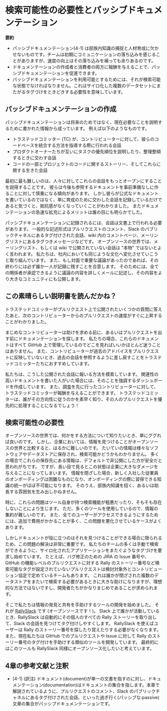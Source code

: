 <!-- # Passive Documentation and the Need for Findability -->
# 検索可能性の必要性とパッシブドキュメンテーション

<!--
* Passive documentation is crucial for mentoring and capturing tribal knowledge. The team takes a communication hit at the beginning, but the increase in velocity more than makes up for it.
* You can accelerate passive documentation by rewarding both the writers and consumers of the document.
* Passive documentation must be findable to be useable. Sometimes, this means that you will need to manually cross-tag between siloed datasets.
-->
**要約**

* パッシブドキュメンテーション[4-1] は部族内知識の捕捉と人材育成に欠かせないものです。チームは初期にコミュニケーションの落ち込みを感じることがありますが、速度の向上はその落ち込みを補っても余りあるのです。
* ドキュメンテーションの作成者と消費者の両方に報酬を与えることで、パッシブドキュメンテーションを促進できます。
* パッシブドキュメンテーションを利用可能とするためには、それが検索可能な状態でなければなりません。これはサイロ化した複数のデータセットにまたがるタグづけをときどきする必要性を意味しています。

<!-- Passive documentation is the record of the documentation we create every day while communicating openly. It is a great way to get tribal knowledge out of silos and into a format that is archival and findable. As an added bonus, it is typically kept with the project or the code that it documents, thus it is in an easy-to-find, context-relevant location. -->

<!-- ## Creating Passive Documentation -->
## パッシブドキュメンテーションの作成

<!-- Passive documentation consists of written information that was produced not specifically to document for the future, but to explain something in the present, as it is needed. For example, it often includes the following: -->
パッシブドキュメンテーションは将来のためではなく、現在必要なことを説明するために書かれた情報から成っています。
例えば以下のようなものです。

<!--
* Conversations that the Trusted Committers (TCs) have while mentoring a contributor who is learning how to integrate with her codebase
* Conversations the product owners have when they are explaining their priorities to one another, or arranging them
* The connection between a piece of the code and the project stories about the code, and the live conversations about both
-->
- トラステッドコミッター (TC) が、コントリビューターに対して、彼らのコードベースを統合する方法を指導する際に行われる会話
- プロダクトオーナーたちが互いにタスクの優先順位を説明したり、整理整頓するときに交わす会話
- コードの一部とプロジェクトのコードに関するストーリー、そしてこれらに関する生きた会話

<!-- At first, the most difficult part is persuading people to have these conversations more openly. They tend to start out wary of creating a lasting reference document on the fly. We found that when people realize that they are not writing formal documents, but are simply capturing mentoring conversations, the resistance dissipates. And the benefits of the rapid increase in documentation are quickly obvious to all. -->

最初に最も難しいのは、人々に対してこれらの会話をもっとオープンにすることを説得することです。
彼らは今後も参照するドキュメントを事前準備なしに作ることに対して慎重になる傾向があります。
しかし彼らが公式なドキュメントを書いているのではなく、単に育成のために交わした会話を記録しているだけであると気づくと、抵抗感がなくなっていくことがわかりました。
またドキュメンテーションの急速な拡充によるメリットは誰の目にも明らかでした。

<!-- To be captured in passive documentation, conversations need to happen in a written format. Common written formats include comments in a pull request, a tagged conversation in a public Slack channel, a comments page in a wiki, and a tagged email in a discussion group. In the open source world, we often say that conversations that don’t happen publicly on the email list or wiki aren’t “real.” We are working to change the culture internally to be the same. If there is an important discussion in person, at the end of it one person always commits to creating a written record of it. They do this by writing the discussion up in an email that all parties can approve, and then posting the write-up to the larger community. -->

パッシブドキュメンテーションに記録されるには、会話は文書上で行われる必要があります。
一般的な記述形式はプルリクエストのコメント、Slack のパブリックチャネルにあるタグ付けされた会話、wiki 内のコメントページ、メーリングリストにあるタグつきメッセージなどです。
オープンソースの世界では、メーリングリスト、もしくは wiki で公開されていない会話は "本物" ではないとよく言われます。
私たちは、社内においても同じような文化へ変化させていこうと取り組んでいます。
また、もし対面で重要な議論があったのであれば、その終わりには必ず誰か一人が記録に残すことを合意します。
そのためには、全ての関係者が承認できるように議論の内容を詳しくメールに記述し、その内容をより大きなコミュニティにも公開します。

<!-- ## “Did You Read the FINE Manual?” -->
## この素晴らしい説明書を読んだかね？

<!-- We found that after the TCs had answered a few easy questions publicly on pull requests, the velocity of the next contributor’s pull request immediately increased. -->

トラステッドコミッターがプルリクエスト上で公開されたいくつかの質問に答えたあと、次のコントリビューターからのプルリクエストの速度がすぐに上昇することがわかりました。

<!-- Diligent contributors search the documentation before asking for help, or even writing their pull requests. In our case, we store this in GitHub, and because everything is in GitHub, there is little ambiguity about where to look. We encourage the TCs to refer contributors back to previous conversations when they do not incorporate previous advice in their pull requests. -->

まじめなコントリビューターは助けを求める前に、あるいはプルリクエストを出す前にドキュメンテーションを探します。
私たちの場合、これらのドキュメントはすべて GitHub 上で管理しているのでどこを見ればいいかほとんど迷うことはありません。
また、コントリビューターが過去のアドバイスをプルリクエストに反映していないとき、過去の会話を参照するように差し戻すことをトラステッドコミッターたちにおすすめしています。

<!-- We are working on ways to reward these public conversations internally. We are creating dashboards that highlight when someone has written especially relevant documentation. And we allow TCs to reward contributors who do their research first. Trust me, the TCs will quickly learn who follows directions and will prioritize their pull requests first! -->

私たちは、こうした公開された会話に報いる方法を模索しています。
関連性の高いドキュメントを書いた人がいた場合には、そのことを強調するダッシュボードを作成しています。
また、調査を先に行ったコントリビューターに対して、トラステッドコミッターが報酬を与えることができます。
トラステッドコミッターは、誰がその方向性に従うのかを素早く知り、その人のプルリクエストを優先的に処理することになるでしょう！

<!-- ## Findability -->
## 検索可能性の必要性

<!-- In the open source world, when you want to find out how to do something, you simply Google it. In the corporate world, finding information is much more difficult. Most information is locked away in different software and datastores that might or might not be searchable. Often the information in these applications is locked down by default, because that seems safer. But in the long run it is very damaging to a company. Locking information away makes onboarding a new employee a difficult process, and it makes integrating a new acquisition almost impossible. Moreover, it invites, or even encourages, an atmosphere of tribal knowledge. -->

オープンソースの世界では、何かをする方法について知りたいとき、単にググれば良いのです。
しかし、企業においては、情報を見つけることがオープンソースの世界と比較すると、はるかに難しいのです。
たいていの情報は様々なソフトウェアやデータストアに保存され、検索可能かどうかもわかりません。
多くの場合でこれらの保存先にある情報は、デフォルトで非公開にした方が安全だと思われがちです。
ですが、長い目で見るとこの状態は企業に大きなダメージを与えることになってしまいます。
情報を閉ざした場合、新しく入社した従業員のオンボーディングは困難なものになり、オンボーディングの際に習得できる知識の統一がほぼ不可能になります。
そのうえ、部族内知識を招く、あるいは助長する雰囲気を生み出しかねません。

<!-- Sometimes, those difficulties are created by the tools themselves when they have a bad or nonexistent search function. Sometimes, there are just so many tools being used that aggregation becomes an issue. Too often, problems are aggravated by pricing issues that force the company to shell out additional fees to enable access for all users. -->

時に、これらの問題はツール自身が持つ検索機能が粗悪だったり、そもそも存在しないことにより生じます。
ただ、多くのツールを使用しているので、情報の集約が難しいのです。
また、全てのユーザーがアクセスできるようにするためには、追加で費用がかかることが多く、この問題を悪化させているケースがよくあります。

<!-- But documentation is only useful if people can find it, so this is a really important problem to solve. Many of our teams have begun requiring cross-tagging spanning application silos in order to enable manual searching. For example, we have had several teams decide in their contributing agreement that they will not even consider a pull request that does not have a searchable tag of some sort, for example, a JIRA number for a bug fix, or a Rally story number for a feature-level pull request in GitHub. This is a huge help when someone needs to manually search across multiple locked-up datastores, but it isn’t ideal, and it requires developers to be quite diligent. -->

しかしドキュメントが役に立つのはそれを見つけることができる場合に限られるため、この問題の解決は非常に重要です。
私たちのチームの多くは手動で検索ができるように、サイロ化されたアプリケーションをまたぐようなタグづけを要求し始めています。
たとえば、バグ修正のための JIRA の Issue 番号や、GitHub の機能レベルのプルリクエストに対する Rally のストーリー番号など検索可能なタグが設定されていないプルリクエストは検討対象外とコントリビューション協定で定めているチームもあります。
これは誰かが閉ざされた複数のデータストアをまたいで検索する必要があるときに大きな助けになりますが、理想的な方法ではないですし、開発者たちがかなりまじめであることが求められます。

<!-- We have begun creating tools to assist in finding and sharing information. We created (and open sourced!) [RallySlack](https://github.com/paypal/rallyslack). When someone is on Slack, RallySlack automatically pulls up all of that individual’s Rally stories to make it easier to find and tag a Slack conversation. With RallySlack, users don’t need to look up or memorize Rally story numbers. We are developing a similar tool for GitHub to help with tagging Rally story numbers in pull requests and issues. Eventually we hope to open source this tool, as well. -->

そこで私たちは情報の発見と共有を手助けするツールの開発を始めました。
それが [RallySlack](https://github.com/paypal/rallyslack) です (オープンソースです！)。
Slack 上で誰かが活動しているとき、RallySlack は自動的にその個人のすべての Rally ストーリーを取り出して、Slack の会話を見つけてタグ付けしやすくします。
RallySlack を使えばユーザーは Rally のストーリー番号を探したり覚えたりする必要がなくなります。
また、現在私たちは GitHub でのプルリクエストや Issue に対して Rally のストーリー番号のタグ付けを手助けする類似のツールを開発しています。
最終的にはこのツールも RallySlack 同様にオープンソース化したいと考えています。

## 4章の参考文献と注釈

* [4-1] (訳注) ドキュメント(document)が単一の文書を指すのに対し、ドキュメンテーション(documentation)はドキュメントの集合を指します。本章で解説されているように、プルリクエストのコメント、Slack のパブリックチャネルにあるタグ付けされた会話、といった過ぎ行く(パッシブな:passive)文章の集合がパッシブドキュメンテーションです。

